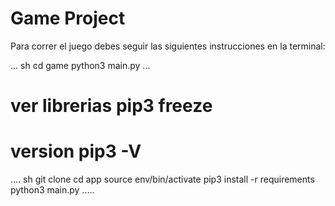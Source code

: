 # Game Project

Para correr el juego debes seguir las siguientes instrucciones en la terminal:

... sh
cd game
python3 main.py
...

# ver librerias pip3 freeze
# version pip3 -V


.... sh
git clone
cd app
source env/bin/activate
pip3 install -r requirements
python3 main.py
.....